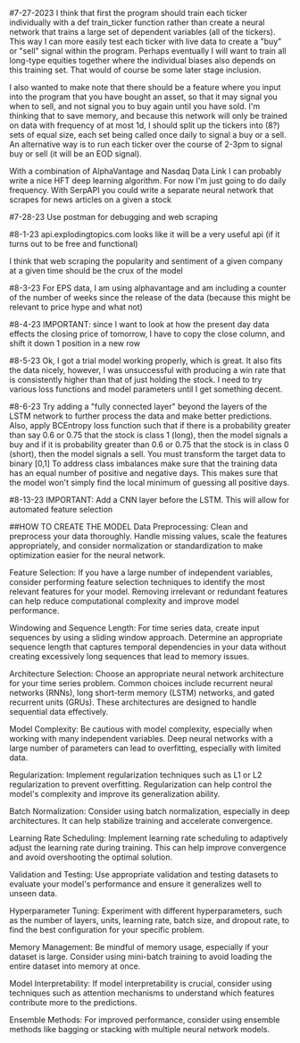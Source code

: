 #7-27-2023
I think that first the program should train each ticker individually with a def train_ticker function rather than create a neural network that trains a large set of dependent variables (all of the tickers). This way I can more easily test each ticker with live data to create a "buy" or "sell" signal within the program.
Perhaps eventually I will want to train all long-type equities together where the individual biases also depends on this training set. That would of course be some later stage inclusion.

I also wanted to make note that there should be a feature where you input into the program that you have bought an asset, so that it may signal you when to sell, and not signal you to buy again until you have sold. I'm thinking that to save memory, and because this network will only be trained on data with frequency of at most 1d, I should split up the tickers into (8?) sets of equal size, each set being called once daily to signal a buy or a sell. An alternative way is to run each ticker over the course of 2-3pm to signal buy or sell (it will be an EOD signal).

With a combination of AlphaVantage and Nasdaq Data Link I can probably write a nice HFT deep learning algorithm. For now I'm just going to do daily frequency. With SerpAPI you could write a separate neural network that scrapes for news articles on a given a stock

#7-28-23
Use postman for debugging and web scraping

#8-1-23
api.explodingtopics.com looks like it will be a very useful api (if it turns out to be free and functional)

I think that web scraping the popularity and sentiment of a given company at a given time should be the crux of the model

#8-3-23
For EPS data, I am using alphavantage and am including a counter of the number of weeks since the release of the data (because this might be relevant to price hype and what not)

#8-4-23
IMPORTANT: since I want to look at how the present day data effects the closing price of tomorrow, I have to copy the close column, and shift it down 1 position in a new row

#8-5-23
Ok, I got a trial model working properly, which is great. It also fits the data nicely, however, I was unsuccessful with producing a win rate that is consistently higher than that of just holding the stock. I need to try various loss functions and model parameters until I get something decent.

#8-6-23
Try adding a "fully connected layer" beyond the layers of the LSTM network to further process the data and make better predictions.
Also, apply BCEntropy loss function such that if there is a probability greater than say 0.6 or 0.75 that the stock is class 1 (long), then the model signals a buy
and if it is probability greater than 0.6 or 0.75 that the stock is in class 0 (short), then the model signals a sell.
You must transform the target data to binary [0,1]
To address class imbalances make sure that the training data has an equal number of positive and negative days. This makes sure that the model won't simply find the 
local minimum of guessing all positive days.

#8-13-23
IMPORTANT: Add a CNN layer before the LSTM. This will allow for automated feature selection

##HOW TO CREATE THE MODEL
Data Preprocessing: Clean and preprocess your data thoroughly. Handle missing values, scale the features appropriately, and consider normalization or standardization to make optimization easier for the neural network.

Feature Selection: If you have a large number of independent variables, consider performing feature selection techniques to identify the most relevant features for your model. Removing irrelevant or redundant features can help reduce computational complexity and improve model performance.

Windowing and Sequence Length: For time series data, create input sequences by using a sliding window approach. Determine an appropriate sequence length that captures temporal dependencies in your data without creating excessively long sequences that lead to memory issues.

Architecture Selection: Choose an appropriate neural network architecture for your time series problem. Common choices include recurrent neural networks (RNNs), long short-term memory (LSTM) networks, and gated recurrent units (GRUs). These architectures are designed to handle sequential data effectively.

Model Complexity: Be cautious with model complexity, especially when working with many independent variables. Deep neural networks with a large number of parameters can lead to overfitting, especially with limited data.

Regularization: Implement regularization techniques such as L1 or L2 regularization to prevent overfitting. Regularization can help control the model's complexity and improve its generalization ability.

Batch Normalization: Consider using batch normalization, especially in deep architectures. It can help stabilize training and accelerate convergence.

Learning Rate Scheduling: Implement learning rate scheduling to adaptively adjust the learning rate during training. This can help improve convergence and avoid overshooting the optimal solution.

Validation and Testing: Use appropriate validation and testing datasets to evaluate your model's performance and ensure it generalizes well to unseen data.

Hyperparameter Tuning: Experiment with different hyperparameters, such as the number of layers, units, learning rate, batch size, and dropout rate, to find the best configuration for your specific problem.

Memory Management: Be mindful of memory usage, especially if your dataset is large. Consider using mini-batch training to avoid loading the entire dataset into memory at once.

Model Interpretability: If model interpretability is crucial, consider using techniques such as attention mechanisms to understand which features contribute more to the predictions.

Ensemble Methods: For improved performance, consider using ensemble methods like bagging or stacking with multiple neural network models.